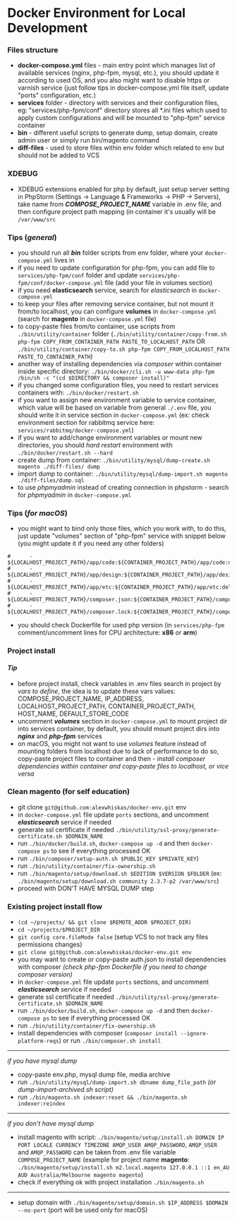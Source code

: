 # Docker Environment for Local Development

### Files structure
- **docker-compose.yml** files - main entry point which manages list of available services (nginx, php-fpm, mysql, etc.),
you should update it according to used OS, and you also might want to disable https or varnish service (just follow tips in docker-compose.yml file itself, update "ports" configuration, etc.)
- **services** folder - directory with services and their configuration files,
eg: "services/php-fpm/conf" directory stores all *.ini files which used to apply custom configurations and will be mounted to "php-fpm" service container
- **bin** - different useful scripts to generate dump, setup domain, create admin user or simply run bin/magento command
- **diff-files** - used to store files within env folder which related to env but should not be added to VCS

### XDEBUG
- XDEBUG extensions enabled for php by default, just setup server setting in PhpStorm (Settings -> Language & Frameworks -> PHP -> Servers),
  take name from **_COMPOSE_PROJECT_NAME_** variable in .env file, and then configure project path mapping (in container it's usually will be `/var/www/src`

### Tips (_general_)
- you should run all **_bin_** folder scripts from env folder, where your `docker-compose.yml` lives in
- if you need to update configuration for php-fpm, you can add file to `services/php-fpm/conf` folder
and update `services/php-fpm/conf/docker-compose.yml` file (add your file in volumes section)
- if you need **elasticsearch** service, search for _elasticsearch_ in `docker-compose.yml`
- to keep your files after removing service container, but not mount it from/to localhost, you can configure **volumes** in `docker-compose.yml` (search for **magento** in `docker-compose.yml` file)
- to copy-paste files from/to container, use scripts from `./bin/utility/container` folder
(`./bin/utility/container/copy-from.sh php-fpm COPY_FROM_CONTAINER_PATH PASTE_TO_LOCALHOST_PATH`
OR `./bin/utility/container/copy-to.sh php-fpm COPY_FROM_LOCALHOST_PATH PASTE_TO_CONTAINER_PATH`)
- another way of installing dependencies via _composer_ within container inside specific directory:
`./bin/docker/cli.sh -u www-data php-fpm /bin/sh -c "(cd $DIRECTORY && composer install)"`
- if you changed some configuration files, you need to restart services containers with: `./bin/docker/restart.sh`
- if you want to assign new environment variable to service container, which value will be based on variable from general `./.env` file, you should write it in service section in `docker-compose.yml` (ex: check environment section for rabbitmq service here: `services/rabbitmq/docker-compose.yml`)
- if you want to add/change environment variables or mount new directories, you should _hard restart_ environment with `./bin/docker/restart.sh --hard`
- create dump from container: `./bin/utility/mysql/dump-create.sh magento ./diff-files/ dump`
- import dump to container: `./bin/utility/mysql/dump-import.sh magento ./diff-files/dump.sql`
- to use _phpmyadmin_ instead of creating connection in phpstorm - search for _phpmyadmin_ in `docker-compose.yml`

### Tips (_for macOS_)
- you might want to bind only those files, which you work with, to do this, just update "volumes" section of "php-fpm" service with snippet below (you might update it if you need any other folders)
```
#      - ${LOCALHOST_PROJECT_PATH}/app/code:${CONTAINER_PROJECT_PATH}/app/code:delegated
#      - ${LOCALHOST_PROJECT_PATH}/app/design:${CONTAINER_PROJECT_PATH}/app/design:delegated
#      - ${LOCALHOST_PROJECT_PATH}/app/etc:${CONTAINER_PROJECT_PATH}/app/etc:delegated
#      - ${LOCALHOST_PROJECT_PATH}/composer.json:${CONTAINER_PROJECT_PATH}/composer.json:delegated
#      - ${LOCALHOST_PROJECT_PATH}/composer.lock:${CONTAINER_PROJECT_PATH}/composer.lock:delegated
```
- you should check Dockerfile for used php version (in `services/php-fpm` comment/uncomment lines for CPU architecture: **x86** or **arm**)

### Project install

#### _Tip_
- before project install, check variables in .env files search in project by _vars to define_,
the idea is to update these vars values: COMPOSE_PROJECT_NAME, IP_ADDRESS, LOCALHOST_PROJECT_PATH, CONTAINER_PROJECT_PATH, HOST_NAME, DEFAULT_STORE_CODE
- uncomment **_volumes_** section in `docker-compose.yml` to mount project dir into services container,
by default, you should mount project dirs into **_nginx_** and **_php-fpm_** services
- on macOS, you might not want to use _volumes_ feature instead of mounting folders from localhost due to lack of performance
to do so, copy-paste project files to container and then - _install composer dependencies within container and copy-paste files to localhost, or vice versa_

### Clean magento (for self education)
- git clone `git@github.com:alexwhiskas/docker-env.git` env
- in `docker-compose.yml` file update `ports` sections, and uncomment **_elasticsearch_** service if needed
- generate ssl certificate if needed `./bin/utility/ssl-proxy/generate-certificate.sh $DOMAIN_NAME`
- run `./bin/docker/build.sh`, `docker-compose up -d` and then `docker-compose ps` to see if everything processed OK
- run `./bin/composer/setup-auth.sh $PUBLIC_KEY $PRIVATE_KEY`)
- run `./bin/utility/container/fix-ownership.sh`
- run `./bin/magento/setup/download.sh $EDITION $VERSION $FOLDER` (ex: `./bin/magento/setup/download.sh community 2.3.7-p2 /var/www/src`)
- proceed with DON'T HAVE MYSQL DUMP step

### Existing project install flow
- `(cd ~/projects/ && git clone $REMOTE_ADDR $PROJECT_DIR)`
- `cd ~/projects/$PROJECT_DIR`
- `git config core.fileMode false` (setup VCS to not track any files permissions changes)
- `git clone git@github.com:alexwhiskas/docker-env.git env`
- you may want to create or copy-paste auth.json to install dependencies with composer _(check php-fpm Dockerfile if you need to change composer version)_
- in `docker-compose.yml` file update `ports` sections, and uncomment **_elasticsearch_** service if needed
- generate ssl certificate if needed `./bin/utility/ssl-proxy/generate-certificate.sh $DOMAIN_NAME`
- run `./bin/docker/build.sh`, `docker-compose up -d` and then `docker-compose ps` to see if everything processed OK
- run `./bin/utility/container/fix-ownership.sh`
- install dependencies with composer (`composer install --ignore-platform-reqs`) or run `./bin/composer.sh install`

---
_if you have mysql dump_
- copy-paste env.php, mysql dump file, media archive
- run `./bin/utility/mysql/dump-import.sh dbname dump_file_path` _(or dump-import-archived.sh script)_
- run `./bin/magento.sh indexer:reset && ./bin/magento.sh indexer:reindex`
---
_if you don't have mysql dump_
- install magento with script: `./bin/magento/setup/install.sh DOMAIN IP PORT LOCALE CURRENCY TIMEZONE AMQP_USER AMQP_PASSWORD`,
  `AMQP_USER` and `AMQP_PASSWORD` can be taken from .env file variable `COMPOSE_PROJECT_NAME`
  (example for project name **magento**: `./bin/magento/setup/install.sh m2.local.magento 127.0.0.1 ::1 en_AU AUD Australia/Melbourne magento magento`)
- check if everything ok with project installation `./bin/magento.sh`
---

- setup domain with `./bin/magento/setup/domain.sh $IP_ADDRESS $DOMAIN --no-port` (port will be used only for macOS)
